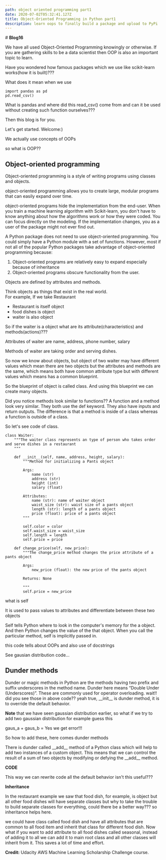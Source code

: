 ```yaml
---
path: object oriented programming part1
date: 2020-07-02T05:32:41.127Z
title: Object-Oriented Programming in Python part1
description: learn oops to finally build a package and upload to PyPi
---
```

\# **Blog16**

We have all used Object-Oriented Programming knowingly or otherwise. If you are gathering skills to be a data scientist then OOP is also an important topic to learn. 

Have you wondered how famous packages which we use like scikit-learn works(how it is built)???

What does it mean when we use 

```
import pandas as pd 
pd.read_csv()
```

What is pandas and where did this read_csv() come from and can it be used without creating such function ourselves???

Then this blog is for you. 

Let's get started. Welcome:)

We actually use concepts of OOPs 

so what is OOP??

## Object-oriented programming

Object-oriented programming is a style of writing programs using classes and objects.

object-oriented programming allows you to create large, modular programs that can easily expand over time.

object-oriented programs hide the implementation from the end-user. When you train a machine learning algorithm with Scikit-learn, you don't have to know anything about how the algorithms work or how they were coded. You can focus directly on the modeling. If the implementation changes, you as a user of the package might not ever find out.

A Python package does not need to use object-oriented programming. You could simply have a Python module with a set of functions. However, most if not all of the popular Python packages take advantage of object-oriented programming because:

1. Object-oriented programs are relatively easy to expand especially because of inheritance
2. Object-oriented programs obscure functionality from the user. 

Objects are defined by attributes and methods.

Think objects as things that exist in the real world.\
For example, If we take Restaurant

* Restaurant is itself object 
* food dishes is object
* waiter is also object

So if the waiter is a object what are its attribute(characteristics) and methods(actions)???

Attributes of waiter are name, address, phone number, salary

Methods of waiter are taking order and serving dishes.

So now we know about objects, but object of two waiter may have different values which mean there are two objects but the attributes and methods are the same, which means both have common attribute type but with different values which means has a common blueprint.

So the blueprint of object is called class. And using this blueprint we can create many objects. 

Did you notice methods look similar to functions?? A function and a method look very similar. They both use the def keyword. They also have inputs and return outputs. The difference is that a method is inside of a class whereas a function is outside of a class.

So let's see code of class.



```
class Waiter:
    """The waiter class represents an type of person who takes order and serve dishes in a restaurant
    """

    def __init__(self, name, address, height, salary):
        """Method for initializing a Pants object

        Args: 
            name (str)
            address (str)
            height (int)
            salary (float)

        Attributes:
            name (str): name of waiter object
            waist_size (str): waist size of a pants object
            length (str): length of a pants object
            price (float): price of a pants object
        """

        self.color = color
        self.waist_size = waist_size
        self.length = length
        self.price = price

    def change_price(self, new_price):
        """The change_price method changes the price attribute of a pants object

        Args: 
            new_price (float): the new price of the pants object

        Returns: None

        """
        self.price = new_price
```

what is self 

It is used to pass values to attributes and differentiate between these two objects

Self tells Python where to look in the computer's memory for the a object. And then Python changes the value of the that object. When you call the particular method, self is implicitly passed in.

this code tells about OOPs and also use of docstrings

See gausian distribution code...

## Dunder methods

Dunder or magic methods in Python are the methods having two prefix and suffix underscores in the method name. Dunder here means “Double Under (Underscores)”. These are commonly used for operator overloading.  wait!! did you see those in above code?? yeah true, \_\_init\_\_ is dunder method, it is to override the default behavior.

**Note** that we have seen gaussian distribution earlier, so what if we try to add two gaussian distribution for example guess this

gaus_a + gaus_b = Yes we get error!!!

So how to add these, here comes dunder methods

There is dunder called \_\_add\_\_  method of a Python class which will help to add two instances of a custom object. This means that we can control the result of a sum of two objects by modifying or defying the \_\_add\_\_ method.

**CODE**

This way we can rewrite code all the default behavior isn't this useful???

**Inheritance**

In the restaurant example we saw that food dish, for example, is object but all other food dishes will have separate classes but why to take the trouble to build separate classes for everything, could there be a better way??? so inheritance helps here.

we could have class called food dish and have all attributes that are common to all food item and inherit that class for different food dish. Now what if you want to add attribute to all food dishes called seasonal, instead of adding it to all we can add it to main root class and all other classes will inherit from it. This saves a lot of time and effort.

**Credit:** Udacity AWS Machine Learning Scholarship Challenge course.

